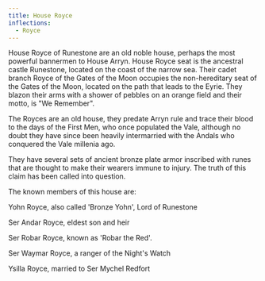```yaml
---
title: House Royce
inflections:
  - Royce
---
```


House Royce of Runestone are an old noble house, perhaps the most powerful bannermen to House Arryn. House Royce seat is the ancestral castle Runestone, located on the coast of the narrow sea. Their cadet branch Royce of the Gates of the Moon occupies the non-hereditary seat of the Gates of the Moon, located on the path that leads to the Eyrie. They blazon their arms with a shower of pebbles on an orange field and their motto, is "We Remember".

The Royces are an old house, they predate Arryn rule and trace their blood to the days of the First Men, who once populated the Vale, although no doubt they have since been heavily intermarried with the Andals who conquered the Vale millenia ago.

They have several sets of ancient bronze plate armor inscribed with runes that are thought to make their wearers immune to injury. The truth of this claim has been called into question.

The known members of this house are:

Yohn Royce, also called 'Bronze Yohn', Lord of Runestone

Ser Andar Royce, eldest son and heir

Ser Robar Royce, known as 'Robar the Red'.

Ser Waymar Royce, a ranger of the Night's Watch

Ysilla Royce, married to Ser Mychel Redfort


